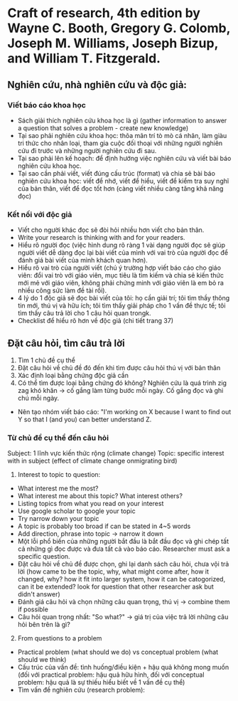 # Craft of research, 4th edition by Wayne C. Booth, Gregory G. Colomb, Joseph M. Williams, Joseph Bizup, and William T. Fitzgerald. 
## Nghiên cứu, nhà nghiên cứu và độc giả:
### Viết báo cáo khoa học
- Sách giải thích nghiên cứu khoa học là gì (gather information to answer a question that solves a problem - create new knowledge)
- Tại sao phải nghiên cứu khoa học: thõa mãn trí tò mò cá nhân, làm giàu tri thức cho nhân loại, tham gia cuộc đối thoại với những người nghiên cứu đi trước và những người nghiên cứu đi sau.
- Tại sao phải lên kế hoạch: để định hướng việc nghiên cứu và viết bài báo nghiên cứu khoa học.
- Tại sao cần phải viết, viết đúng cấu trúc (format) và chia sẻ bài báo nghiên cứu khoa học: viết để nhớ, viết để hiểu, viết để kiểm tra suy nghĩ của bản thân, viết để đọc tốt hơn (càng viết nhiều càng tăng khả năng đọc)
### Kết nối với độc giả
- Viết cho người khác đọc sẽ đòi hỏi nhiều hơn viết cho bản thân.
- Write your research is thinking with and for your readers.
- Hiểu rõ người đọc (việc hình dung rõ ràng 1 vài dạng người đọc sẽ giúp người viết dễ dàng đọc lại bài viết của mình với vai trò của người đọc để đánh giá bài viết của mình khách quan hơn).
- Hiểu rõ vai trò của người viết (chú ý trường hợp viết báo cáo cho giáo viên: đổi vai trò với giáo viên, mục tiêu là tìm kiếm và chia sẻ kiến thức mới mẻ với giáo viên, không phải chứng minh với giáo viên là em bỏ ra nhiều công sức làm đề tài rồi).
- 4 lý do 1 độc giả sẽ đọc bài viết của tôi: họ cần giải trí; tôi tìm thầy thông tin mới, thú vị và hữu ích; tôi tìm thấy giải pháp cho 1 vấn đề thực tế; tôi tìm thấy câu trả lời cho 1 câu hỏi quan trongk.
- Checklist để hiểu rõ hơn về độc giả (chi tiết trang 37)
## Đặt câu hỏi, tìm câu trả lời
1. Tìm 1 chủ đề cụ thể
2. Đặt câu hỏi về chủ đề đó đến khi tìm được câu hỏi thú vị với bản thân
3. Xác định loại bằng chứng độc giả cần
4. Có thể tìm được loại bằng chứng đó không?
Nghiên cứu là quá trình zig zag khó khăn -> cố gắng làm từng bước mỗi ngày. Cố gắng đọc và ghi chú mỗi ngày.
- Nên tạo nhóm viết báo cáo: "I'm working on X because I want to find out Y so that I (and you) can better understand Z.
### Từ chủ đề cụ thể đến câu hỏi
Subject: 1 lĩnh vực kiến thức rộng (climate change)
Topic: specific interest with in subject (effect of climate change onmigrating bird)
1. Interest to topic to question:
- What interest me the most?
- What interest me about this topic? What interest others?
- Listing topics from what you read on your interest
- Use google scholar to google your topic
- Try narrow down your topic
- A topic is probably too broad if can be stated in 4~5 words
- Add direction, phrase into topic -> narrow it down
- Một lỗi phổ biến của những người bắt đầu là bắt đầu đọc và ghi chép tất cả những gì đọc được và đưa tất cả vào báo cáo. Researcher must ask a specific question.
- Đặt câu hỏi về chủ đề được chọn, ghi lại danh sách câu hỏi, chưa vội trả lời (how came to be the topic, why, what might come after, how it changed, why? how it fit into larger system, how it can be catogorized, can it be extended? look for question that other researcher ask but didn't answer)
- Đánh giá câu hỏi và chọn những câu quan trọng, thú vị -> combine them if possible
- Câu hỏi quan trọng nhất: "So what?" -> giá trị của việc trả lời những câu hỏi bên trên là gì?
2. From questions to a problem
- Practical problem (what should we do) vs conceptual problem (what should we think)
- Cấu trúc của vấn đề: tình huống/điều kiện + hậu quả không mong muốn (đối với practical problem: hậu quả hữu hình, đối với conceptual problem: hậu quả là sự thiếu hiểu biết về 1 vấn đề cụ thể)
- Tìm vấn đề nghiên cứu (research problem):

